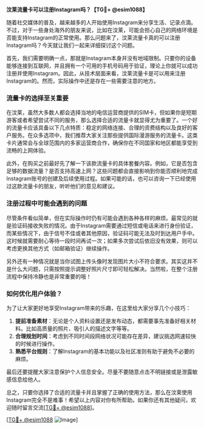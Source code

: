 **汶莱流量卡可以注册Instagram吗？【TG💪+ @esim1088】**

随着社交媒体的普及，越来越多的人开始使用Instagram来分享生活、记录点滴。不过，对于一些身处海外的朋友来说，比如在汶莱，可能会担心自己的网络环境是否能支持Instagram的正常使用。那么问题来了，汶莱流量卡真的可以注册Instagram吗？今天就让我们一起来详细探讨这个问题。

首先，我们需要明确一点，那就是Instagram本身并没有地域限制。只要你的设备能够连接到互联网，并且拥有一个可用的手机号码用于验证，理论上你就可以成功注册并使用Instagram。因此，从技术层面来看，汶莱流量卡是可以用来注册Instagram的。然而，实际操作中还是存在一些需要注意的地方。

### 流量卡的选择至关重要

在汶莱，虽然大多数人都会选择当地的电信运营商提供的SIM卡，但如果你是短期游客或者希望尝试不同的服务，那么选择合适的流量卡就显得尤为重要了。一个好的流量卡应该具备以下几点特质：稳定的网络连接、合理的资费结构以及良好的客户服务。在众多选项中，我们推荐大家关注那些提供国际漫游服务的流量卡。这类卡片通常会与全球范围内的多家运营商合作，确保你在不同国家和地区都能享受到流畅的上网体验。

此外，在购买之前最好先了解一下该款流量卡的具体套餐内容。例如，它是否包含足够的数据流量？是否支持高速上网？这些问题都会直接影响到你能否顺利地完成Instagram账号的创建及后续使用过程。如果可能的话，也可以咨询一下已经使用过这款流量卡的朋友，听听他们的意见和建议。

### 注册过程中可能会遇到的问题

尽管条件看似简单，但在实际操作时仍有可能会遇到各种各样的麻烦。最常见的就是验证码接收失败的情况。由于Instagram需要通过短信或电话来进行身份验证，而某些情况下，由于信号不佳或者其他原因，验证码可能无法及时到达用户手中。这时候就需要耐心等待一段时间再试一次；如果多次尝试后依旧没有效果，则可以考虑更换其他方式（如邮箱验证）继续操作。

另外还有一种情况就是当你试图上传头像时发现图片大小不符合要求。其实这并不是什么大问题，只需按照提示调整好照片尺寸即可轻松解决。当然啦，在整个注册流程中保持冷静也是非常重要的哦！

### 如何优化用户体验？

为了让大家更好地享受Instagram带来的乐趣，在这里给大家分享几个小技巧：

1. **提前准备素材**：无论是个人资料设置还是发布动态，都需要事先准备好相关材料。比如高质量的照片、吸引人的描述文字等等。
2. **合理规划时间**：考虑到不同时间段网络状况可能存在差异，建议挑选网速较快的时候进行操作。
3. **熟悉平台规则**：了解Instagram的基本功能以及社区准则有助于避免不必要的麻烦。

最后还要提醒大家注意保护个人信息安全。尽量不要随意点击不明链接或是泄露敏感信息给他人。

总之，只要你选择了合适的流量卡并且掌握了正确的使用方法，那么在汶莱使用Instagram完全不是难事！希望以上内容对你有所帮助。如果你还有其他疑问，欢迎随时留言交流[[TG💪+ @esim1088](https://t.me/s/esim1088)]。

[[TG💪+ @esim1088](https://t.me/s/esim1088) ![Image](https://i.postimg.cc/4NQfJmqS/Snipaste-2025-05-13-00-14-12.png)]